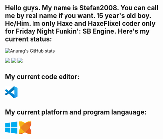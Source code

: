 ## Hello guys. My name is Stefan2008. You can call me by real name if you want. 15 year's old boy. He/Him. Im only Haxe and HaxeFlixel coder only for Friday Night Funkin': SB Engine. Here's my current status: 

![Anurag's GitHub stats](https://github-readme-stats.vercel.app/api?username=stefan2008git&show_icons=true&theme=gruvbox)

<img src="https://img.shields.io/badge/Windows 11-FFA500?style=for-the-badge&logo=windows11&logoColor=white" /> <img src="https://img.shields.io/badge/haxe-logo.svg?style=for-the-badge&logo=haxe&logoColor=white)" /> <img src="https://img.shields.io/badge/lenovo%20ideapad 14igl05-FFA500?style=for-the-badge&logo=lenovo&logoColor=white" />

## My current code editor:

<img height="40" src="https://raw.githubusercontent.com/devicons/devicon/master/icons/vscode/vscode-original.svg" />

## My current platform and program langauage:

<img height="40" src="https://raw.githubusercontent.com/devicons/devicon/master/icons/windows8/windows8-original.svg" /> <img height="40" src="https://raw.githubusercontent.com/devicons/devicon/master/icons/haxe/haxe-original.svg" /> 
